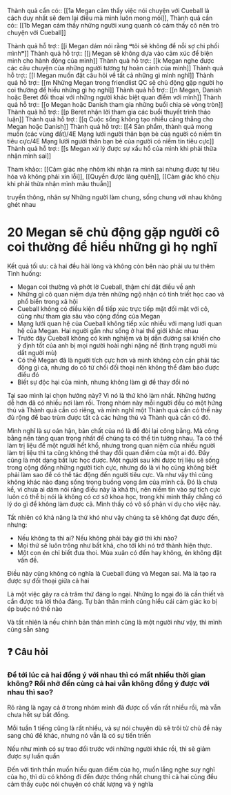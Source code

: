 Thành quả cần có:: [[1a Megan cảm thấy việc nói chuyện với Cueball là cách duy nhất sẽ đem lại điều mà mình luôn mong mỏi]],
Thành quả cần có:: [[1b Megan cảm thấy những người xung quanh cô cảm thấy cô nên trò chuyện với Cueball]]

Thành quả hỗ trợ:: [[i Megan dám nói rằng ❝tôi sẽ không để nỗi sợ chi phối mình❞]]
Thành quả hỗ trợ:: [[j Megan sẽ không dựa vào cảm xúc để biện minh cho hành động của mình]]
Thành quả hỗ trợ:: [[k Megan nghe được các câu chuyện của những người tương tự hoàn cảnh của mình]]
Thành quả hỗ trợ:: [[l Megan muốn đặt câu hỏi về tất cả những gì mình nghĩ]]
Thành quả hỗ trợ:: [[m Những Megan trong friendlist QC sẽ chủ động gặp người họ coi thường để hiểu những gì họ nghĩ]]
Thành quả hỗ trợ:: [[n Megan, Danish hoặc Beret đối thoại với những người khác biệt quan điểm với mình]]
Thành quả hỗ trợ:: [[o Megan hoặc Danish tham gia những buổi chia sẻ vòng tròn]]
Thành quả hỗ trợ:: [[p Beret nhận lời tham gia các buổi thuyết trình thảo luận]]
Thành quả hỗ trợ:: [[q Cuộc sống không tạo nhiều căng thẳng cho Megan hoặc Danish]]
Thành quả hỗ trợ:: [[4 Sản phẩm, thành quả mong muốn (các vùng đất)/4E Mạng lưới người thân bạn bè của người có niềm tin tiêu cực/4E Mạng lưới người thân bạn bè của người có niềm tin tiêu cực]]
Thành quả hỗ trợ:: [[s Megan xử lý được sự xấu hổ của mình khi phải thừa nhận mình sai]]

Tham khảo:: [[Cảm giác nhẹ nhõm khi nhận ra mình sai nhưng được tự tiêu hóa và không phải xin lỗi]], [[Quyền được lãng quên]], [[Cảm giác khó chịu khi phải thừa nhận mình mâu thuẫn]]

truyền thông, nhân sự
Những người làm chung, sống chung với nhau không ghét nhau


# 20 Megan sẽ chủ động gặp người cô coi thường để hiểu những gì họ nghĩ
Kết quả tối ưu: cả hai đều hài lòng và không còn bên nào phải ưu tư thêm
Tình huống:

- Megan coi thường và phớt lờ Cueball, thậm chí đặt điều về anh
- Những gì cô quan niệm dựa trên những ngộ nhận có tính triết học cao và phổ biến trong xã hội 
- Cueball không có điều kiện để tiếp xúc trực tiếp mặt đối mặt với cô, cũng như tham gia sâu vào cộng đồng của Megan
- Mạng lưới quan hệ của Cueball không tiếp xúc nhiều với mạng lưới quan hệ của Megan. Hai người gần như sống ở hai thế giới khác nhau
- Trước đây Cueball không có kinh nghiệm và bị dẫn đường sai khiến cho ý định tốt của anh bị mọi người hoài nghi nặng nề (tình trạng người mù dắt người mù) 
- Có thể Megan đã là người tích cực hơn và mình không còn cần phải tác động gì cả, nhưng do cô từ chối đối thoại nên không thể đảm bảo được điều đó
- Biết sự độc hại của mình, nhưng không làm gì để thay đổi nó


Tại sao mình lại chọn hướng này? Vì nó là thứ khó làm nhất. Những hướng dễ hơn đã có nhiều nơi làm rồi. Trong nhóm này mỗi người đều có một hứng thú và Thành quả cần có riêng, và mình nghĩ một Thành quả cần có thế này đủ rộng để bao trùm được tất cả các hứng thú và Thành quả cần có đó. 

Mình nghĩ là sự oán hận, bản chất của nó là để đòi lại công bằng. Mà công bằng nền tảng quan trọng nhất để chúng ta có thể tin tưởng nhau. Ta có thể làm trị liệu để một người hết khổ, nhưng trong quan niệm của nhiều người làm trị liệu thì ta cũng không thể thay đổi quan điểm của một ai đó. Đây cũng là một dạng bất lực học được. Một người sau khi được trị liệu sẽ sống trong cộng đồng những người tích cực, nhưng đó là vì họ cũng không biết phải làm sao để có thể tác động đến người tiêu cực. Và như vậy thì cũng không khác nào đang sống trong buồng vọng âm của mình cả. Đó là chưa kể, vì chưa ai dám nói rằng điều này là khả thi, nên niềm tin vào sự tích cực luôn có thể bị nói là không có cơ sở khoa học, trong khi mình thấy chẳng có lý do gì để không làm được cả. Mình thấy có vô số phản ví dụ cho việc này. 

Tất nhiên có khả năng là thứ khó như vậy chúng ta sẽ không đạt được đến, nhưng:

- Nếu không ta thì ai? Nếu không phải bây giờ thì khi nào? 
- Mọi thứ sẽ luôn trông như bất khả, cho tới khi nó trở thành hiện thực. 
- Một con én chỉ biết đưa thoi. Mùa xuân có đến hay không, én không đặt vấn đề. 

Điều này cũng không có nghĩa là Cueball đúng và Megan sai. Mà là tạo ra được sự đối thoại giữa cả hai

Là một việc gây ra cả trăm thứ đáng lo ngại. Những lo ngại đó là cần thiết và cần được trả lời thỏa đáng. Tự bản thân mình cũng hiểu cái cảm giác ko bị ép buộc nó thế nào

Và tất nhiên là nếu chính bản thân mình cũng là một người như vậy, thì mình cũng sẵn sàng

## ❓ Câu hỏi
### Để tới lúc cả hai đồng ý với nhau thì có mất nhiều thời gian không? Rồi nhỡ đến cùng cả hai vẫn không đồng ý được với nhau thì sao?

Rõ ràng là ngay cả ở trong nhóm mình đã được cố vấn rất nhiều rồi, mà vẫn chưa hết sự bất đồng.

Mỗi tuần 1 tiếng cũng là rất nhiều, và sự nói chuyện dù sẽ trôi từ chủ đề này sang chủ đề khác, nhưng nó vẫn là có sự tiến triển

Nếu như mình có sự trao đổi trước với những người khác rồi, thì sẽ giảm được sự luẩn quẩn

Đến với tinh thần muốn hiểu quan điểm của họ, muốn lắng nghe suy nghĩ của họ, thì dù có không đi đến được thống nhất chung thì cả hai cùng đều cảm thấy cuộc nói chuyện có chất lượng và ý nghĩa
